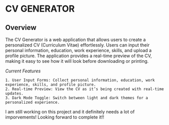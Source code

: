 # **CV GENERATOR**   

## **Overview**

The CV Generator is a web application that allows users to create a personalized CV (Curriculum Vitae) effortlessly. Users can input their personal information, education, work experience, skills, and upload a profile picture. The application provides a real-time preview of the CV, making it easy to see how it will look before downloading or printing.

*Current Features*

    1. User Input Forms: Collect personal information, education, work experience, skills, and profile picture.
    2. Real-time Preview: View the CV as it’s being created with real-time updates.
    3. Dark Mode Toggle: Switch between light and dark themes for a personalized experience.
I am still working on this project and it definitely needs a lot of imporvements! Looking forward to complete it!!
